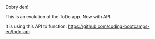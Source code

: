 Dobrý den!

This is an evolution of the ToDo app. Now with API.

It is using this API to function: https://github.com/coding-bootcamps-eu/todo-api
